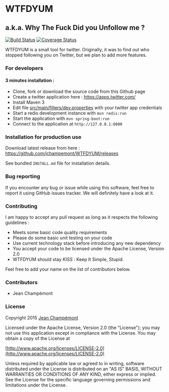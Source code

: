 # WTFDYUM 
## a.k.a. Why The Fuck Did you Unfollow me ?
[![Build Status](https://travis-ci.org/jchampemont/WTFDYUM.svg?branch=master)](https://travis-ci.org/jchampemont/WTFDYUM)
[![Coverage Status](https://coveralls.io/repos/jchampemont/WTFDYUM/badge.svg?branch=master&service=github)](https://coveralls.io/github/jchampemont/WTFDYUM?branch=master)

WTFDYUM is a small tool for twitter. Originally, it was to find out who stopped following you on Twitter, but we plan to add more features.

### For developers
#### 3 minutes installation :

- Clone, fork or download the source code from this Github page
- Create a twitter application here : https://apps.twitter.com/
- Install Maven 3
- Edit file [src/main/filters/dev.properties](https://github.com/jchampemont/WTFDYUM/blob/master/src/main/filters/dev.properties) with your twitter app credentials
- Start a redis development instance with `mvn redis:run`
- Start the application with `mvn spring-boot:run`
- Connect to the application at `http://127.0.0.1:8080`
    
### Installation for production use

Download latest release from here : https://github.com/jchampemont/WTFDYUM/releases

See bundled `INSTALL.md` file for installation details.

### Bug reporting

If you encounter any bug or issue while using this software, feel free to report it using GitHub issues tracker. We will definitely have a look at it.

### Contributing
I am happy to accept any pull request as long as it respects the following guidelines :

- Meets some basic code quality requirements
- Please do some basic unit testing on your code
- Use current technology stack before introducing any new dependency
- You accept your code to be licensed under the Apache License, Version 2.0
- WTFDYUM should stay *KISS* : Keep It Simple, Stupid.

Feel free to add your name on the list of contributors below.

### Contributors

- Jean Champémont

### License

Copyright 2015 [Jean Champémont](http://www.jeanchampemont.com)

Licensed under the Apache License, Version 2.0 (the "License");
you may not use this application except in compliance with the License.
You may obtain a copy of the License at

[http://www.apache.org/licenses/LICENSE-2.0](http://www.apache.org/licenses/LICENSE-2.0)

Unless required by applicable law or agreed to in writing, software
distributed under the License is distributed on an "AS IS" BASIS,
WITHOUT WARRANTIES OR CONDITIONS OF ANY KIND, either express or implied.
See the License for the specific language governing permissions and
limitations under the License.
